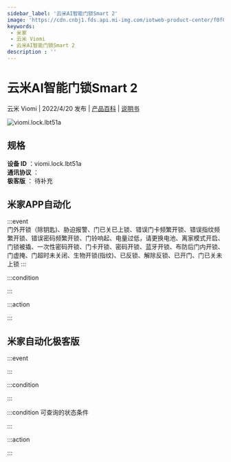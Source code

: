 ```yaml
---
sidebar_label: '云米AI智能门锁Smart 2'
image: 'https://cdn.cnbj1.fds.api.mi-img.com/iotweb-product-center/f0f05a2451d8a438eed5c70dbd2242f9_1648716348813.png?GalaxyAccessKeyId=AKVGLQWBOVIRQ3XLEW&Expires=9223372036854775807&Signature=fP1Uw7HMhJEwb8X6QYp80TXnl6I='
keywords: 
 - 米家
 - 云米 Viomi
 - 云米AI智能门锁Smart 2
description : ''
---
```

# 云米AI智能门锁Smart 2

云米 Viomi | 2022/4/20 发布 | [产品百科](https://home.mi.com/webapp/content/baike/product/index.html?model=viomi.lock.lbt51a/) | [说明书](https://home.mi.com/views/introduction.html?model=viomi.lock.lbt51a&region=cn)

![viomi.lock.lbt51a](https://cdn.cnbj1.fds.api.mi-img.com/iotweb-product-center/f0f05a2451d8a438eed5c70dbd2242f9_1648716348813.png?GalaxyAccessKeyId=AKVGLQWBOVIRQ3XLEW&Expires=9223372036854775807&Signature=fP1Uw7HMhJEwb8X6QYp80TXnl6I=)

## 规格  
> 
**设备 ID** ：viomi.lock.lbt51a  
**通讯协议** ：  
**极客版**  ： 待补充 


## 米家APP自动化  

:::event  
门外开锁（除钥匙)、胁迫报警、门已关已上锁、错误门卡频繁开锁、错误指纹频繁开锁、错误密码频繁开锁、门铃响起、电量过低，请更换电池、离家模式开启、门锁被撬、一次性密码开锁、门卡开锁、密码开锁、蓝牙开锁、布防后门内开锁、门虚掩、门超时未关闭、生物开锁(指纹)、已反锁、解除反锁、已开门、门已关未上锁
:::

:::condition  

:::

:::action   

:::

## 米家自动化极客版  

:::event  

:::

:::condition  

:::

:::condition 可查询的状态条件  

:::

:::action  

:::

        
